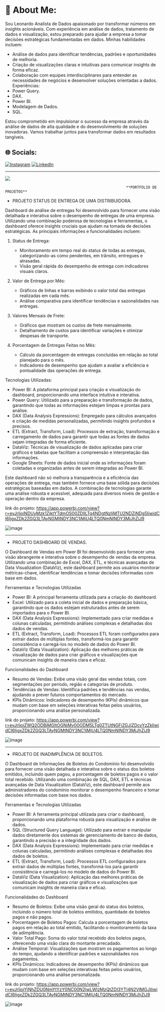 # 💫 About Me:
Sou Leonardo Analista de Dados apaixonado por transformar números em insights acionáveis. Com experiência em análise de dados, tratamento de dados e visualização, estou preparado para ajudar a empresa a tomar decisões estratégicas fundamentadas em dados. Minhas habilidades incluem:

- Análise de dados para identificar tendências, padrões e oportunidades de melhoria.
- Criação de visualizações claras e intuitivas para comunicar insights de forma eficaz.
- Colaboração com equipes interdisciplinares para entender as necessidades de negócios e desenvolver soluções orientadas a dados.
Experiências:
 - Power Query.
 - DAX.
 - Power BI.
 - Modelagem de Dados.
 - SQL.

Estou comprometido em impulsionar o sucesso da empresa através da análise de dados de alta qualidade e do desenvolvimento de soluções inovadoras. Vamos trabalhar juntos para transformar dados em resultados tangíveis.


## 🌐 Socials:
[![Instagram](https://img.shields.io/badge/Instagram-%23E4405F.svg?logo=Instagram&logoColor=white)](https://instagram.com/@costaleonardo13) [![LinkedIn](https://img.shields.io/badge/LinkedIn-%230077B5.svg?logo=linkedin&logoColor=white)](https://linkedin.com/in/https://www.linkedin.com/in/leonardo-costasousa/) 



---
[![](https://visitcount.itsvg.in/api?id=LeonardoCosta13&icon=0&color=0)](https://visitcount.itsvg.in)

<!-- Proudly created with GPRM ( https://gprm.itsvg.in ) -->


                                                           **PORTFÓLIO DE PROJETOS**



- PROJETO STATUS DE ENTREGA DE UMA DISTRIBUIDORA.

Dashboard de análise de entregas foi desenvolvido para fornecer uma visão detalhada e interativa sobre o desempenho de entregas de uma empresa. Utilizando uma combinação poderosa de tecnologias e ferramentas, o dashboard oferece insights cruciais que ajudam na tomada de decisões estratégicas. As principais informações e funcionalidades incluem:

1. Status de Entrega:
   - Monitoramento em tempo real do status de todas as entregas, categorizando-as como pendentes, em trânsito, entregues e atrasadas.
   - Visão geral rápida do desempenho de entrega com indicadores visuais claros.

2. Valor de Entrega por Mês:
   - Gráficos de linhas e barras exibindo o valor total das entregas realizadas em cada mês.
   - Análise comparativa para identificar tendências e sazonalidades nas entregas.

3. Valores Mensais de Frete:
   - Gráficos que mostram os custos de frete mensalmente.
   - Detalhamento de custos para identificar variações e otimizar despesas de transporte.

4. Porcentagem de Entregas Feitas no Mês:
   - Cálculo da porcentagem de entregas concluídas em relação ao total planejado para o mês.
   - Indicadores de desempenho que ajudam a avaliar a eficiência e pontualidade das operações de entrega.

Tecnologias Utilizadas:

- Power BI: A plataforma principal para criação e visualização do dashboard, proporcionando uma interface intuitiva e interativa.
- Power Query: Utilizado para a preparação e transformação de dados, garantindo que todas as informações estejam limpas e prontas para análise.
- DAX (Data Analysis Expressions): Empregado para cálculos avançados e criação de medidas personalizadas, permitindo insights profundos e precisos.
- ETL (Extract, Transform, Load): Processos de extração, transformação e carregamento de dados para garantir que todas as fontes de dados sejam integradas de forma eficiente.
- DataViz: Técnicas de visualização de dados aplicadas para criar gráficos e tabelas que facilitam a compreensão e interpretação das informações.
- Google Sheets: Fonte de dados inicial onde as informações foram coletadas e organizadas antes de serem integradas ao Power BI.

Este dashboard não só melhora a transparência e a eficiência das operações de entrega, mas também fornece uma base sólida para decisões estratégicas baseadas em dados. A combinação de tecnologias garante uma análise robusta e acessível, adequada para diversos níveis de gestão e operação dentro da empresa.

link do projeto: https://app.powerbi.com/view?r=eyJrIjoiNDUyMzk1ZjktYTdmOS00ZDllLTg4NDgtNzljMTU2NDZjNDg5IiwidCI6IjgxZDk2ZGQ3LTAyNGMtNDY3NC1iMjU4LTQ0NmNlNDY3MjJhZiJ9

![image](https://github.com/user-attachments/assets/5f4c6042-4ad9-455c-a73e-b289885c5531)

------------------------------------------------------------------------------------------------------------------------------------------------------------------------------------------

- PROJETO DASHBOARD DE VENDAS.

O Dashboard de Vendas em Power BI foi desenvolvido para fornecer uma visão abrangente e interativa sobre o desempenho de vendas da empresa. Utilizando uma combinação de Excel, DAX, ETL, e técnicas avançadas de Data Visualization (DataViz), este dashboard permite aos usuários monitorar métricas-chave, identificar tendências e tomar decisões informadas com base em dados.

Ferramentas e Tecnologias Utilizadas

- Power BI: A principal ferramenta utilizada para a criação do dashboard.
- Excel: Utilizado para a coleta inicial de dados e preparação básica, garantindo que os dados estejam estruturados antes de serem importados para o Power BI.
- DAX (Data Analysis Expressions): Implementado para criar medidas e colunas calculadas, permitindo análises complexas e detalhadas dos dados de vendas.
- ETL (Extract, Transform, Load): Processos ETL foram configurados para extrair dados de múltiplas fontes, transformá-los para garantir consistência e carregá-los no modelo de dados do Power BI.
- DataViz (Data Visualization): Aplicação das melhores práticas de visualização de dados para criar gráficos e visualizações que comunicam insights de maneira clara e eficaz.

Funcionalidades do Dashboard

- Resumo de Vendas: Exibe uma visão geral das vendas totais, com segmentações por período, região e categorias de produto.
- Tendências de Vendas: Identifica padrões e tendências nas vendas, ajudando a prever futuros comportamentos do mercado.
- KPIs Dinâmicos: Indicadores de desempenho (KPIs) dinâmicos que mudam com base em seleções interativas feitas pelos usuários, proporcionando uma análise personalizada.

 link do projeto: https://app.powerbi.com/view?r=eyJrIjoiZWQ2ODBjMGItOGNiMy00ODM5LTg0ZTUtNGFiZGJjZDcyYzZkIiwidCI6IjgxZDk2ZGQ3LTAyNGMtNDY3NC1iMjU4LTQ0NmNlNDY3MjJhZiJ9

![image](https://github.com/user-attachments/assets/541b5a7c-1192-4ee1-a5b9-87e4c1667c98)


------------------------------------------------------------------------------------------------------------------------------------------------------------------------------------------


- PROJETO DE INADIMPLÊNCIA DE BOLETOS.

O Dashboard de Informações de Boletos do Condomínio foi desenvolvido para fornecer uma visão detalhada e interativa sobre o status dos boletos emitidos, incluindo quem pagou, a porcentagem de boletos pagos e o valor total recebido. Utilizando uma combinação de SQL, DAX, ETL e técnicas avançadas de Data Visualization (DataViz), este dashboard permite aos administradores do condomínio monitorar o desempenho financeiro e tomar decisões informadas com base nos dados.

Ferramentas e Tecnologias Utilizadas

- Power BI: A ferramenta principal utilizada para criar o dashboard, proporcionando uma plataforma robusta para visualização e análise de dados.
- SQL (Structured Query Language): Utilizado para extrair e manipular dados diretamente dos sistemas de gerenciamento de banco de dados, garantindo a precisão e a integridade dos dados.
- DAX (Data Analysis Expressions): Implementado para criar medidas e colunas calculadas, permitindo análises complexas e detalhadas dos dados de boletos.
- ETL (Extract, Transform, Load): Processos ETL configurados para extrair dados de múltiplas fontes, transformá-los para garantir consistência e carregá-los no modelo de dados do Power BI.
- DataViz (Data Visualization): Aplicação das melhores práticas de visualização de dados para criar gráficos e visualizações que comunicam insights de maneira clara e eficaz.

Funcionalidades do Dashboard

- Resumo de Boletos: Exibe uma visão geral do status dos boletos, incluindo o número total de boletos emitidos, quantidade de boletos pagos e não pagos.
- Porcentagem de Boletos Pagos: Calcula a porcentagem de boletos pagos em relação ao total emitido, facilitando o monitoramento da taxa de adimplência.
- Valor Total Pago: Soma do valor total recebido dos boletos pagos, oferecendo uma visão clara do montante arrecadado.
- Análise Temporal: Visualizações que mostram os pagamentos ao longo do tempo, ajudando a identificar padrões e sazonalidades nos pagamentos.
- KPIs Dinâmicos: Indicadores de desempenho (KPIs) dinâmicos que mudam com base em seleções interativas feitas pelos usuários, proporcionando uma análise personalizada.

link do projeto: https://app.powerbi.com/view?r=eyJrIjoiYjNhZDU0NmYtYzY0NC00N2IwLWIzMzQtZDI3YTI4N2VlMGJjIiwidCI6IjgxZDk2ZGQ3LTAyNGMtNDY3NC1iMjU4LTQ0NmNlNDY3MjJhZiJ9

![image](https://github.com/user-attachments/assets/960a8cc2-3be4-4794-973d-3943bdfd2374)
